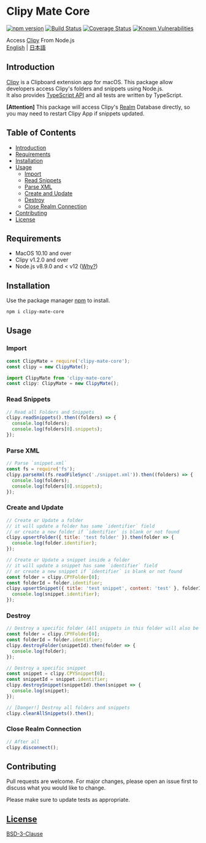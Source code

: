 # Clipy Mate Core
[![npm version](https://badge.fury.io/js/clipy-mate-core.svg)](https://badge.fury.io/js/clipy-mate-core)
[![Build Status](https://travis-ci.org/jerrywdlee/clipy-mate-core.svg?branch=master)](https://travis-ci.org/jerrywdlee/clipy-mate-core)
[![Coverage Status](https://coveralls.io/repos/github/jerrywdlee/clipy-mate-core/badge.svg?branch=update-readme)](https://coveralls.io/github/jerrywdlee/clipy-mate-core?branch=update-readme)
[![Known Vulnerabilities](https://snyk.io//test/github/jerrywdlee/clipy-mate-core/badge.svg?targetFile=package.json)](https://snyk.io//test/github/jerrywdlee/clipy-mate-core?targetFile=package.json)


Access [Clipy](https://clipy-app.com/) From Node.js  
[English](./README.md) | [日本語](https://qiita.com/jerrywdlee/items/276959193735fe2bd02e)

## Introduction
[Clipy](https://github.com/Clipy/Clipy) is a Clipboard extension app for macOS. This package allow developers access Clipy's folders and snippets using Node.js.  
It also provides [TypeScript API](./index.d.ts) and all tests are written by TypeScript.  

**[Attention]** This package will access Clipy's [Realm](https://realm.io/) Database directly, so you may need to restart Clipy App if snippets updated.

## Table of Contents
- [Introduction](#introduction)
- [Requirements](#requirements)
- [Installation](#installation)
- [Usage](#usage)
  - [Import](#import)
  - [Read Snippets](#read-snippets)
  - [Parse XML](#parse-xml)
  - [Create and Update](#create-and-update)
  - [Destroy](#destroy)
  - [Close Realm Connection](#close-realm-connection)
- [Contributing](#contributing)
- [License](#license)

## Requirements
- MacOS 10.10 and over
- Clipy v1.2.0 and over
- Node.js v8.9.0 and < v12 ([Why?](https://github.com/realm/realm-js/issues/2418))

## Installation
Use the package manager [npm](https://www.npmjs.com/) to install.

```sh
npm i clipy-mate-core
```

## Usage

### Import

```js
const ClipyMate = require('clipy-mate-core');
const clipy = new ClipyMate();
```

```ts
import ClipyMate from 'clipy-mate-core'
const clipy: ClipyMate = new ClipyMate();
```

### Read Snippets

```js
// Read all Folders and Snippets
clipy.readSnippets().then((folders) => {
  console.log(folders);
  console.log(folders[0].snippets);
});
```

### Parse XML

```js
// Parse `snippet.xml`
const fs = require('fs');
clipy.parseXml(fs.readFileSync('./snippet.xml')).then((folders) => {
  console.log(folders);
  console.log(folders[0].snippets);
});
```

### Create and Update

```js
// Create or Update a folder
// it will update a folder has same `identifier` field
// or create a new folder if `identifier` is blank or not found
clipy.upsertFolder({ title: 'test folder' }).then(folder => {
  console.log(folder.identifier);
});

// Create or Update a snippet inside a folder
// it will update a snippet has same `identifier` field
// or create a new snippet if `identifier` is blank or not found
const folder = clipy.CPYFolder[0];
const folderId = folder.identifier;
clipy.upsertSnippet({ title: 'test snippet', content: 'test' }, folderId).then(snippet => {
  console.log(snippet.identifier);
});
```

### Destroy

```js
// Destroy a specific folder (All snippets in this folder will also be destroyed)
const folder = clipy.CPYFolder[0];
const folderId = folder.identifier;
clipy.destroyFolder(snippetId).then(folder => {
  console.log(folder);
});

// Destroy a specific snippet
const snippet = clipy.CPYSnippet[0];
const snippetId = snippet.identifier;
clipy.destroySnippet(snippetId).then(snippet => {
  console.log(snippet);
});

// [Danger!] Destroy all folders and snippets
clipy.clearAllSnippets().then();
```

### Close Realm Connection

```js
// After all
clipy.disconnect();
```


## Contributing
Pull requests are welcome. For major changes, please open an issue first to discuss what you would like to change.

Please make sure to update tests as appropriate.

## [License](./LICENSE)
[BSD-3-Clause](https://opensource.org/licenses/BSD-3-Clause)
